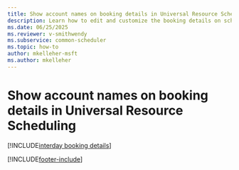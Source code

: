 ```yaml
---
title: Show account names on booking details in Universal Resource Scheduling
description: Learn how to edit and customize the booking details on schedule board with account names.
ms.date: 06/25/2025
ms.reviewer: v-smithwendy 
ms.subservice: common-scheduler
ms.topic: how-to
author: mkelleher-msft
ms.author: mkelleher
---
```


# Show account names on booking details in Universal Resource Scheduling

[!INCLUDE[interday booking details](../shared/urs/interday-booking-details.md)]

[!INCLUDE[footer-include](../includes/footer-banner.md)]
